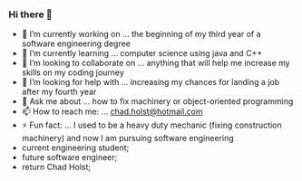 ### Hi there 👋

- 🔭 I’m currently working on ... the beginning of my third year of a software engineering degree
- 🌱 I’m currently learning ... computer science using java and C++
- 👯 I’m looking to collaborate on ... anything that will help me increase my skills on my coding journey
- 🤔 I’m looking for help with ... increasing my chances for landing a job after my fourth year
- 💬 Ask me about ... how to fix machinery or object-oriented programming
- 📫 How to reach me: ... chad.holst@hotmail.com
- ⚡ Fun fact: ... I used to be a heavy duty mechanic (fixing construction machinery) and now I am pursuing software engineering
- current engineering student;
- future software engineer;
- return Chad Holst;
